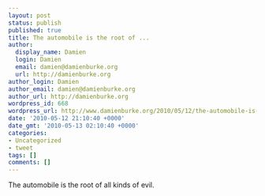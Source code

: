 ```yaml
---
layout: post
status: publish
published: true
title: The automobile is the root of ...
author:
  display_name: Damien
  login: Damien
  email: damien@damienburke.org
  url: http://damienburke.org
author_login: Damien
author_email: damien@damienburke.org
author_url: http://damienburke.org
wordpress_id: 668
wordpress_url: http://www.damienburke.org/2010/05/12/the-automobile-is-the-root-of/
date: '2010-05-12 21:10:40 +0000'
date_gmt: '2010-05-13 02:10:40 +0000'
categories:
- Uncategorized
- tweet
tags: []
comments: []
---
```

<p>The automobile is the root of all kinds of evil.</p>
